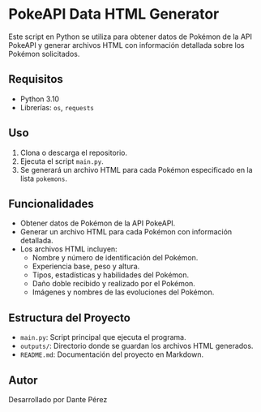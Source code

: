 # PokeAPI Data HTML Generator

Este script en Python se utiliza para obtener datos de Pokémon de la API PokeAPI y generar archivos HTML con información detallada sobre los Pokémon solicitados.

## Requisitos
- Python 3.10
- Librerías: `os`, `requests`

## Uso
1. Clona o descarga el repositorio.
2. Ejecuta el script `main.py`.
3. Se generará un archivo HTML para cada Pokémon especificado en la lista `pokemons`.

## Funcionalidades
- Obtener datos de Pokémon de la API PokeAPI.
- Generar un archivo HTML para cada Pokémon con información detallada.
- Los archivos HTML incluyen:
  - Nombre y número de identificación del Pokémon.
  - Experiencia base, peso y altura.
  - Tipos, estadísticas y habilidades del Pokémon.
  - Daño doble recibido y realizado por el Pokémon.
  - Imágenes y nombres de las evoluciones del Pokémon.

## Estructura del Proyecto
- `main.py`: Script principal que ejecuta el programa.
- `outputs/`: Directorio donde se guardan los archivos HTML generados.
- `README.md`: Documentación del proyecto en Markdown.

## Autor
Desarrollado por Dante Pérez

